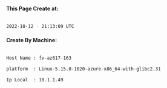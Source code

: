 
   
#### This Page Create at:

```bash

2022-10-12 - 21:13:09 UTC

```

#### Create By Machine:

```bash

Host Name : fv-az617-163

platform  : Linux-5.15.0-1020-azure-x86_64-with-glibc2.31

Ip Local  : 10.1.1.49

```

